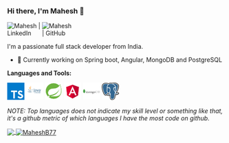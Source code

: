 ### Hi there, I'm Mahesh 👋

<a href="https://www.linkedin.com/in/mahesh-bansode-106781164/">
  <img align="left" alt="Mahesh | LinkedIn" width="81px" src="https://img.shields.io/badge/LinkedIn-0077B5?style=for-the-badge&logo=linkedin&logoColor=white" />
</a>
<a href="https://github.com/MaheshB77">
  <img align="left" alt="Mahesh | GitHub" width="75px" src="https://img.shields.io/badge/GitHub-100000?style=for-the-badge&logo=github&logoColor=white" />
</a>
<br />
<br />

I'm a passionate full stack developer from India.

-   💬 Currently working on Spring boot, Angular, MongoDB and PostgreSQL

**Languages and Tools:**

<code><img height="40" src="https://raw.githubusercontent.com/github/explore/80688e429a7d4ef2fca1e82350fe8e3517d3494d/topics/typescript/typescript.png"></code>
<code><img height="40" src="https://raw.githubusercontent.com/github/explore/80688e429a7d4ef2fca1e82350fe8e3517d3494d/topics/java/java.png"></code>
<code><img height="40" src="https://raw.githubusercontent.com/github/explore/80688e429a7d4ef2fca1e82350fe8e3517d3494d/topics/spring-boot/spring-boot.png"></code>
<code><img height="40" src="https://raw.githubusercontent.com/github/explore/80688e429a7d4ef2fca1e82350fe8e3517d3494d/topics/angular/angular.png"></code>
<code><img height="40" src="https://raw.githubusercontent.com/github/explore/80688e429a7d4ef2fca1e82350fe8e3517d3494d/topics/mongodb/mongodb.png"></code>
<code><img height="40" src="https://raw.githubusercontent.com/github/explore/80688e429a7d4ef2fca1e82350fe8e3517d3494d/topics/postgresql/postgresql.png"></code>

_NOTE: Top languages does not indicate my skill level or something like that, it's a github metric of which languages I have the most code on github._

<a href="https://github.com/StackNeverFlow/StackNeverFlow">
  <!-- Change the `github-readme-stats.anuraghazra1.vercel.app` to `github-readme-stats.vercel.app`  -->
  <img align="center" src="https://github-readme-stats.anuraghazra1.vercel.app/api/top-langs/?username=MaheshB77&theme=radical" />
</a>
<a href="https://github.com/MaheshB77/MaheshB77">
  <img align="center" src="https://github-readme-stats.anuraghazra1.vercel.app/api?username=MaheshB77&show_icons=true&theme=radical&line_height=27" alt="MaheshB77" />
</a>

